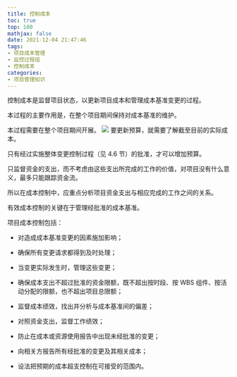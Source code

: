 ```yaml
---
title: 控制成本
toc: true
top: 100
mathjax: false
date: 2021-12-04 21:47:46
tags:
- 项目成本管理
- 监控过程组
- 控制成本
categories:
- 项目管理知识
---
```

控制成本是监督项目状态，以更新项目成本和管理成本基准变更的过程。

本过程的主要作用是，在整个项目期间保持对成本基准的维护。

本过程需要在整个项目期间开展。
<img src="https://ddabb.github.io/photos/pmpimages/数据流向图/7.4控制成本.png"/>
要更新预算，就需要了解截至目前的实际成本。

只有经过实施整体变更控制过程（见 4.6 节）的批准，才可以增加预算。

只监督资金的支出，而不考虑由这些支出所完成的工作的价值，对项目没有什么意义，最多只能跟踪资金流。

所以在成本控制中，应重点分析项目资金支出与相应完成的工作之间的关系。

有效成本控制的关键在于管理经批准的成本基准。

项目成本控制包括：

- 对造成成本基准变更的因素施加影响；

- 确保所有变更请求都得到及时处理；

- 当变更实际发生时，管理这些变更；

- 确保成本支出不超过批准的资金限额，既不超出按时段、按 WBS 组件、按活动分配的限额，也不超出项目总限额；

- 监督成本绩效，找出并分析与成本基准间的偏差；

- 对照资金支出，监督工作绩效；

- 防止在成本或资源使用报告中出现未经批准的变更；

- 向相关方报告所有经批准的变更及其相关成本；

- 设法把预期的成本超支控制在可接受的范围内。
